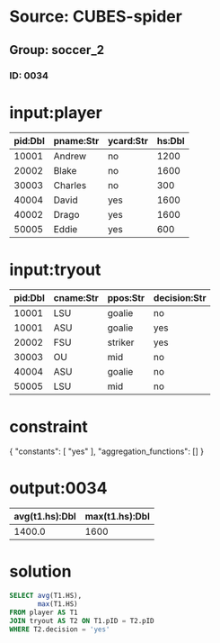 # Source: CUBES-spider
## Group: soccer_2
### ID: 0034

# input:player

| pid:Dbl | pname:Str | ycard:Str | hs:Dbl |
|---|---|---|---|
| 10001 | Andrew | no | 1200 |
| 20002 | Blake | no | 1600 |
| 30003 | Charles | no | 300 |
| 40004 | David | yes | 1600 |
| 40002 | Drago | yes | 1600 |
| 50005 | Eddie | yes | 600 |

# input:tryout

| pid:Dbl | cname:Str | ppos:Str | decision:Str |
|---|---|---|---|
| 10001 | LSU | goalie | no |
| 10001 | ASU | goalie | yes |
| 20002 | FSU | striker | yes |
| 30003 | OU | mid | no |
| 40004 | ASU | goalie | no |
| 50005 | LSU | mid | no |

# constraint

{
  "constants": [
    "yes"
  ],
  "aggregation_functions": []
}

# output:0034

| avg(t1.hs):Dbl | max(t1.hs):Dbl |
|---|---|
| 1400.0 | 1600 |

# solution

```sql
SELECT avg(T1.HS),
       max(T1.HS)
FROM player AS T1
JOIN tryout AS T2 ON T1.pID = T2.pID
WHERE T2.decision = 'yes'
```
